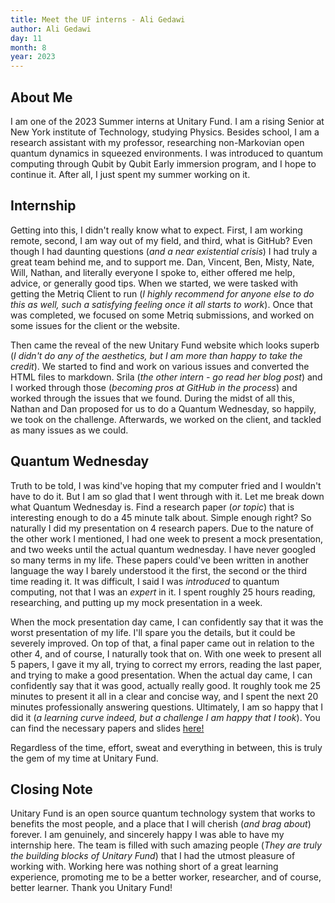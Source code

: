 ```yaml
---
title: Meet the UF interns - Ali Gedawi
author: Ali Gedawi
day: 11
month: 8
year: 2023
---
```


## About Me
I am one of the 2023 Summer interns at Unitary Fund. I am a rising Senior at New York institute of Technology, studying Physics. Besides school, I am a research assistant with my professor, researching non-Markovian open quantum dynamics in squeezed environments.  I was introduced to quantum computing through Qubit by Qubit Early immersion program, and I hope to continue it. After all, I just spent my summer working on it. 

## Internship
Getting into this, I didn't really know what to expect. First, I am working remote, second, I am way out of my field, and third, what is GitHub? Even though I had daunting questions (*and a near existential crisis*) I had truly a great team behind me, and to support me. Dan, Vincent, Ben, Misty, Nate, Will, Nathan, and literally everyone I spoke to, either offered me help, advice, or generally good tips. When we started, we were tasked with getting the Metriq Client to run (*I highly recommend for anyone else to do this as well, such a satisfying feeling once it all starts to work*). Once that was completed, we focused on some Metriq submissions, and worked on some issues for the client or the website. 

Then came the reveal of the new Unitary Fund website which looks superb (*I didn't do any of the aesthetics, but I am more than happy to take the credit*). We started to find and work on various issues and converted the HTML files to markdown. Srila (*the other intern - go read her blog post*) and I worked through those (*becoming pros at GitHub in the process*) and worked through the issues that we found. During the midst of all this, Nathan and Dan proposed for us to do a Quantum Wednesday, so happily, we took on the challenge. Afterwards, we worked on the client, and tackled as many issues as we could. 

## Quantum Wednesday
Truth to be told, I was kind've hoping that my computer fried and I wouldn't have to do it. But I am so glad that I went through with it. Let me break down what Quantum Wednesday is. Find a research paper (*or topic*)  that is interesting enough to do a 45 minute talk about. Simple enough right? So naturally I did my presentation on 4 research papers. Due to the nature of the other work I mentioned, I had one week to present a mock presentation, and two weeks until the actual quantum wednesday. I have never googled so many terms in my life. These papers could've been written in another language the way I barely understood it the first, the second or the third time reading it. It was difficult, I said I was *introduced* to quantum computing, not that I was an *expert* in it. I spent roughly 25 hours reading, researching, and putting up my mock presentation in a week.

When the mock presentation day came, I can confidently say that it was the worst presentation of my life. I'll spare you the details, but it could be severely improved. On top of that, a final paper came out in relation to the other 4, and of course, I naturally took that on. With one week to present all 5 papers, I gave it my all, trying to correct my errors, reading the last paper, and trying to make a good presentation. When the actual day came, I can confidently say that it was good, actually really good. It roughly took me 25 minutes to present it all in a clear and concise way, and I spent the next 20 minutes professionally answering questions. Ultimately, I am so happy that I did it (*a learning curve indeed, but a challenge I am happy that I took*). You can find the necessary papers and slides [here!](https://github.com/unitaryfund/quantum-wednesday)

Regardless of the time, effort, sweat and everything in between, this is truly the gem of my time at Unitary Fund. 

## Closing Note
Unitary Fund is an open source quantum technology system that works to benefits the most people, and a place that I will cherish (*and brag about*) forever. I am genuinely, and sincerely happy I was able to have my internship here. The team is filled with such amazing people (*They are truly the building blocks of Unitary Fund*) that I had the utmost pleasure of working with. Working here was nothing short of a great learning experience, promoting me to be a better worker, researcher, and of course, better learner. Thank you Unitary Fund! 

